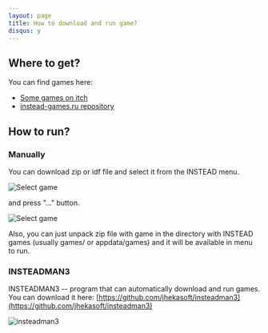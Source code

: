 ```yaml
---
layout: page
title: How to download and run game?
disqus: y
---
```


## Where to get?

You can find games here:

- [Some games on itch](http://instead.itch.io)
- [instead-games.ru repository](http://instead-games.ru)

## How to run?

### Manually

You can download zip or idf file and select it from the INSTEAD menu.

![Select game](img/select-game0-en.png)

and press "..." button.

![Select game](img/select-game1-en.png)

Also, you can just unpack zip file with game in the directory with INSTEAD games (usually games/ or appdata/games) and it will be available in menu to run.

### INSTEADMAN3

INSTEADMAN3 -- program that can automatically download and run games.
You can download it here: [https://github.com/jhekasoft/insteadman3](https://github.com/jhekasoft/insteadman3)

![insteadman3](img/insteadman3.png)

